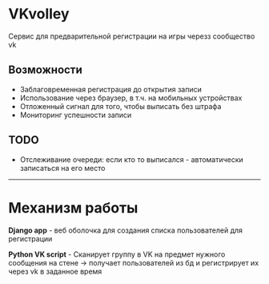 # VKvolley
Сервис для предварительной регистрации на игры черезз сообщество vk

## Возможности
- Заблаговременная регистрация до открытия записи
- Использование через браузер, в т.ч. на мобильных устройствах
- Отложенный сигнал для того, чтобы выписать без штрафа
- Мониторинг успешности записи

## TODO
- Отслеживание очереди: если кто то выписался - автоматически записаться на его место

----

# Механизм работы

**Django app** - веб оболочка для создания списка пользователей для регистрации

**Python VK script** - Сканирует группу в VK на предмет нужного сообщения на стене -> получает пользователей из бд и регистрирует их через vk в заданное время
